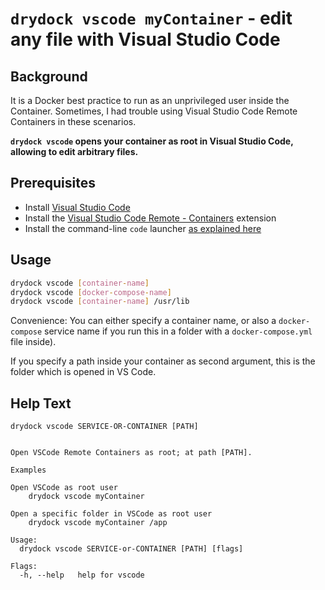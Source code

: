# `drydock vscode myContainer` - edit any file with Visual Studio Code

## Background

It is a Docker best practice to run as an unprivileged user inside the Container. Sometimes, I had
trouble using Visual Studio Code Remote Containers in these scenarios.

**`drydock vscode` opens your container as root in Visual Studio Code, allowing to edit arbitrary files.**

## Prerequisites

- Install [Visual Studio Code](https://code.visualstudio.com/)
- Install the [Visual Studio Code Remote - Containers](https://aka.ms/vscode-remote/download/containers) extension
- Install the command-line `code` launcher [as explained here](https://code.visualstudio.com/docs/setup/mac#_launching-from-the-command-line)

## Usage

```bash
drydock vscode [container-name]
drydock vscode [docker-compose-name]
drydock vscode [container-name] /usr/lib
```

Convenience: You can either specify a container name, or also a `docker-compose` service name if you run this in a
folder with a `docker-compose.yml` file inside).

If you specify a path inside your container as second argument, this is the folder which is opened in VS Code.

## Help Text

```
drydock vscode SERVICE-OR-CONTAINER [PATH]


Open VSCode Remote Containers as root; at path [PATH].

Examples

Open VSCode as root user
	drydock vscode myContainer

Open a specific folder in VSCode as root user
	drydock vscode myContainer /app

Usage:
  drydock vscode SERVICE-or-CONTAINER [PATH] [flags]

Flags:
  -h, --help   help for vscode
```
